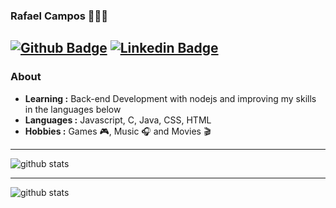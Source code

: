 

### Rafael Campos 👨🏻‍💻 
[![Github Badge](https://img.shields.io/badge/-Github-000?style=flat-square&logo=Github&logoColor=white&link=https://github.com/RafaelCamposs)](https://github.com/RafaelCamposs)
[![Linkedin Badge](https://img.shields.io/badge/-LinkedIn-blue?style=flat-square&logo=Linkedin&logoColor=white&link=https://www.linkedin.com/in/rafael-campos-64b698200/)](https://www.linkedin.com/in/rafael-campos-64b698200//)
---------------------------------------------------------------------------------------------------------------------------------------------------------------------------------
### About

-  **Learning :** Back-end Development with nodejs and improving my skills in the languages below
-  **Languages :** Javascript, C, Java, CSS, HTML
-  **Hobbies :** Games 🎮, Music :headphones: and Movies 🎬


---------------------------------------------------------------------------------------------------------------------------------------------------------------------------------

![github stats](https://github-readme-stats.vercel.app/api?username=RafaelCamposs&show_icons=true)


---------------------------------------------------------------------------------------------------------------------------------------------------------------------------------
![github stats](https://github-readme-stats.vercel.app/api/top-langs/?username=RafaelCamposs&show_icons=true)
